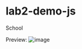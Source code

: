 # lab2-demo-js
School


Preview:
![image](https://github.com/user-attachments/assets/6dd35d49-d443-4941-a1ec-da557d11dd3b)
